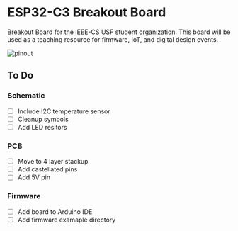 # ESP32-C3 Breakout Board
Breakout Board for the IEEE-CS USF student organization. This board will be used as a teaching resource for firmware, IoT, and digital design events.

![pinout](https://github.com/akarez/IEEE-CS-ESP32/blob/main/pinout.png)

## To Do

### Schematic
- [ ] Include I2C temperature sensor
- [ ] Cleanup symbols
- [ ] Add LED resitors

### PCB
- [ ] Move to 4 layer stackup
- [ ] Add castellated pins
- [ ] Add 5V pin
  
### Firmware
- [ ] Add board to Arduino IDE
- [ ] Add firmware examaple directory
